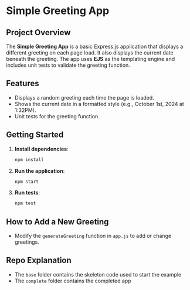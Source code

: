 # Simple Greeting App

## Project Overview
The **Simple Greeting App** is a basic Express.js application that displays a different greeting on each page load. It also displays the current date beneath the greeting. The app uses **EJS** as the templating engine and includes unit tests to validate the greeting function.

## Features
- Displays a random greeting each time the page is loaded.
- Shows the current date in a formatted style (e.g., October 1st, 2024 at 1:32PM).
- Unit tests for the greeting function.

## Getting Started
1. **Install dependencies**:
   ```bash
   npm install
   ```
1. **Run the application**:
   ```bash
   npm start
   ```
1. **Run tests**:
   ```bash
   npm test
   ```

## How to Add a New Greeting
- Modify the `generateGreeting` function in `app.js` to add or change greetings.

## Repo Explanation
- The `base` folder contains the skeleton code used to start the example
- The `complete` folder contains the completed app